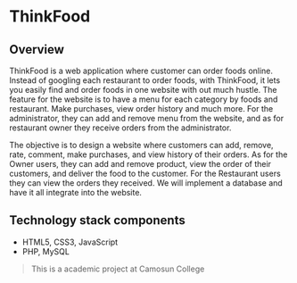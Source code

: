 # ThinkFood

## Overview

ThinkFood is a web application where customer can order foods online. Instead of googling each restaurant
to order foods, with ThinkFood, it lets you easily find and order foods in one website with out much hustle.
The feature for the website is to have a menu for each category by foods and restaurant. Make purchases,
view order history and much more. For the administrator, they can add and remove menu from the
website, and as for restaurant owner they receive orders from the administrator.

The objective is to design a website where customers can add, remove, rate, comment, make purchases, and view
history of their orders. As for the Owner users, they can add and remove product, view the order of their customers,
and deliver the food to the customer. For the Restaurant users they can view the orders they received. We will
implement a database and have it all integrate into the website.

## Technology stack components

* HTML5, CSS3, JavaScript
* PHP, MySQL


>This is a academic project at Camosun College
 
